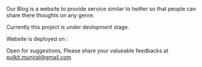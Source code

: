 Our Blog is a website to provide service similar to twitter so that people can share there thoughts on any genre.

Currently this project is under devlopment stage.

Website is deployed on :

Open for suggestions, Please share your valueable feedbacks at pulkit.munjral@gmail.com
